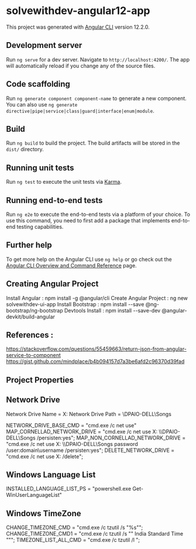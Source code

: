 # solvewithdev-angular12-app

This project was generated with [Angular CLI](https://github.com/angular/angular-cli) version 12.2.0.

## Development server

Run `ng serve` for a dev server. Navigate to `http://localhost:4200/`. The app will automatically reload if you change any of the source files.

## Code scaffolding

Run `ng generate component component-name` to generate a new component. You can also use `ng generate directive|pipe|service|class|guard|interface|enum|module`.

## Build

Run `ng build` to build the project. The build artifacts will be stored in the `dist/` directory.

## Running unit tests

Run `ng test` to execute the unit tests via [Karma](https://karma-runner.github.io).

## Running end-to-end tests

Run `ng e2e` to execute the end-to-end tests via a platform of your choice. To use this command, you need to first add a package that implements end-to-end testing capabilities.

## Further help

To get more help on the Angular CLI use `ng help` or go check out the [Angular CLI Overview and Command Reference](https://angular.io/cli) page.

## Creating Angular Project

Install Angular   		: npm install -g @angular/cli
Create Angular Project 	: ng new solvewithdev-ui-app
Install Bootstrap 		: npm install --save @ng-bootstrap/ng-bootstrap
Devtools Install 		: npm install --save-dev @angular-devkit/build-angular


## References :
https://stackoverflow.com/questions/55459663/return-json-from-angular-service-to-component
https://gist.github.com/mindplace/b4b094157d7a3be6afd2c96370d39fad



## ######################################################################################
## Project Properties

## Network Drive
Network Drive Name = X:
Network Drive Path = \\DPAIO-DELL\Songs

NETWORK_DRIVE_BASE_CMD = "cmd.exe /c net use"
MAP_CORNELLAD_NETWORK_DRIVE = "cmd.exe /c net use X: \\\\DPAIO-DELL\\Songs /persisten:yes";
MAP_NON_CORNELLAD_NETWORK_DRIVE = "cmd.exe /c net use X: \\\\DPAIO-DELL\\Songs password /user:domain\\username /persisten:yes";
DELETE_NETWORK_DRIVE = "cmd.exe /c net use X: /delete";

## Windows Language List
INSTALLED_LANGUAGE_LIST_PS = "powershell.exe Get-WinUserLanguageList"

## Windows TimeZone
CHANGE_TIMEZONE_CMD = "cmd.exe /c tzutil /s \"%s\"";
CHANGE_TIMEZONE_CMD1 = "cmd.exe /c tzutil /s \"" India Standard Time "\"";
TIMEZONE_LIST_ALL_CMD = "cmd.exe /c tzutil /l ";
